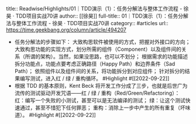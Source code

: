title:: Readwise/Highlights/01｜TDD演示（1）：任务分解法与整体工作流程 - 徐昊 · TDD项目实战70讲
author:: [[徐昊]]
full-title:: 01｜TDD演示（1）：任务分解法与整体工作流程 - 徐昊 · TDD项目实战70讲
category:: #articles
url:: https://time.geekbang.org/column/article/494207

- 任务分解法的步骤如下：
  大致构思软件被使用的方式，把握对外接口的方向；
  大致构思功能的实现方式，划分所需的组件（Component）以及组件间的关系（所谓的架构）。当然，如果没思路，也可以不划分；
  根据需求的功能描述拆分功能点，功能点要考虑正确路径（Happy Path）和边界条件（Sad Path）；
  依照组件以及组件间的关系，将功能拆分到对应组件；
  针对拆分的结果编写测试，进入红 / 绿 / 重构循环。 #Highlight #[[2022-09-22]]
- 根据 TDD 的基本原则，Kent Beck 将开发工作分成了三步，也就是后世广为流传的测试驱动开发咒语——红 / 绿 / 重构（Red/Green/Refactoring）：
  红：编写一个失败的小测试，甚至可以是无法编译的测试；
  绿：让这个测试快速通过，甚至不惜犯下任何罪恶；
  重构：消除上一步中产生的所有重复（坏味道）。 #Highlight #[[2022-09-22]]